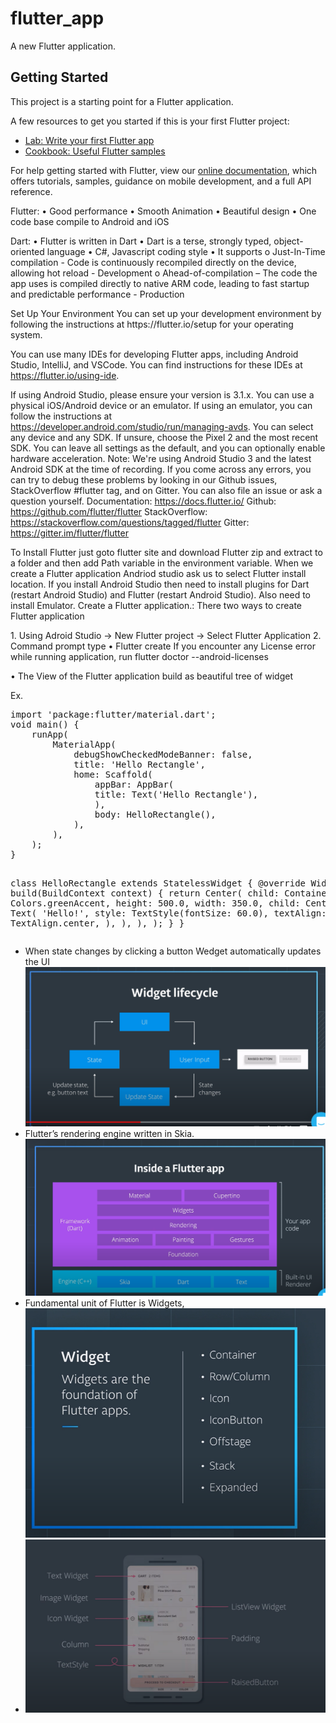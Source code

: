 # flutter_app

A new Flutter application.

## Getting Started

This project is a starting point for a Flutter application.

A few resources to get you started if this is your first Flutter project:

- [Lab: Write your first Flutter app](https://flutter.dev/docs/get-started/codelab)
- [Cookbook: Useful Flutter samples](https://flutter.dev/docs/cookbook)

For help getting started with Flutter, view our
[online documentation](https://flutter.dev/docs), which offers tutorials,
samples, guidance on mobile development, and a full API reference.

<p>
Flutter:
•	Good performance
•	Smooth Animation
•	Beautiful design
•	One code base compile to Android and iOS

Dart:
• Flutter is written in Dart
• Dart is a terse, strongly typed, object-oriented language
• C#, Javascript coding style
• It supports
o Just-In-Time compilation - Code is continuously recompiled directly on the device, allowing hot reload - Development
o Ahead-of-compilation – The code the app uses is compiled directly to native ARM code, leading to fast startup and predictable performance - Production

<p>
Set Up Your Environment
You can set up your development environment by following the instructions at https://flutter.io/setup for your operating system.

You can use many IDEs for developing Flutter apps, including Android Studio, IntelliJ, and VSCode. You can find instructions for these IDEs at https://flutter.io/using-ide.

If using Android Studio, please ensure your version is 3.1.x.
You can use a physical iOS/Android device or an emulator. If using an emulator, you can follow the instructions at https://developer.android.com/studio/run/managing-avds. You can select any device and any SDK. If unsure, choose the Pixel 2 and the most recent SDK. You can leave all settings as the default, and you can optionally enable hardware acceleration.
Note: We're using Android Studio 3 and the latest Android SDK at the time of recording.
If you come across any errors, you can try to debug these problems by looking in our Github issues, StackOverflow #flutter tag, and on Gitter. You can also file an issue or ask a question yourself.
Documentation: https://docs.flutter.io/
Github: https://github.com/flutter/flutter
StackOverflow: https://stackoverflow.com/questions/tagged/flutter
Gitter: https://gitter.im/flutter/flutter

To Install Flutter just goto flutter site and download Flutter zip and extract to a folder and then add Path variable in the environment variable. When we create a Flutter application Andriod studio ask us to select Flutter install location.
If you install Android Studio then need to install plugins for Dart (restart Android Studio) and Flutter (restart Android Studio). Also need to install Emulator.
Create a Flutter application.:
There two ways to create Flutter application

</p>
<p>
1. Using Adroid Studio -> New Flutter project -> Select Flutter Application
2. Command prompt type
   • Flutter create <Application Name>
   If you encounter any License error while running application, run
   flutter doctor --android-licenses

• The View of the Flutter application build as beautiful tree of widget

</p>
Ex.
<pre>
import 'package:flutter/material.dart';
void main() {
	runApp(
		MaterialApp(
			debugShowCheckedModeBanner: false,
			title: 'Hello Rectangle',
			home: Scaffold(
				appBar: AppBar(
				title: Text('Hello Rectangle'),
				),
				body: HelloRectangle(),
			),
		),
	);
}

class HelloRectangle extends StatelessWidget {
@override
	Widget build(BuildContext context) {
		return Center(
			child: Container(
				color: Colors.greenAccent,
				height: 500.0,
				width: 350.0,
				child: Center(
					child: Text(
						'Hello!',
						style: TextStyle(fontSize: 60.0),
						textAlign: TextAlign.center,
					),
				),
			),
		);
	}
}
</pre>
<ul>
	<li>
		When state changes by clicking a button Wedget automatically updates the UI
		<img src="./Udacity/images/widget_lifecycle.png"/>
	</li>
	<li>
		Flutter’s rendering engine written in Skia.
		<img src="./Udacity/images/inside.png"/>
	</li>
	<li>
		Fundamental unit of Flutter is Widgets,
		<img src="./Udacity/images/widget.png"/>
	</li>
	<li>
		<img src="./Udacity/images/controls.png"/>
	</li>
</ul>
</p>
